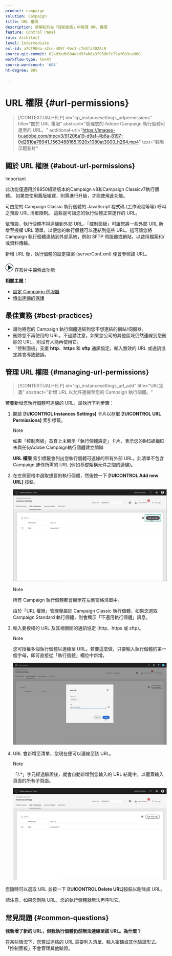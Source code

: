 ```yaml
---
product: campaign
solution: Campaign
title: URL 權限
description: 瞭解如何在「控制面板」中管理 URL 權限
feature: Control Panel
role: Architect
level: Intermediate
exl-id: a7df90da-a2ce-409f-9bc3-c7d4fa3024c8
source-git-commit: 62ad3edb604ebd9fab6a3f930b7c79af6b9ca968
workflow-type: tm+mt
source-wordcount: '604'
ht-degree: 88%

---
```


# URL 權限 {#url-permissions}

>[!CONTEXTUALHELP]
>id="cp_instancesettings_urlpermissions"
>title="關於 URL 權限"
>abstract="管理您的 Adobe Campaign 執行個體可連至的 URL。"
>additional-url="https://images-tv.adobe.com/mpcv3/91206a19-d9af-4b6a-8197-0d2810a78941_1563488165.1920x1080at3000_h264.mp4" text="觀看示範影片"

## 關於 URL 權限 {#about-url-permissions}

>[!IMPORTANT]
>
>此功能僅適用於8850組建版本的Campaign v8和Campaign Classicv7執行個體。 如果您使用舊版組建，則需進行升級，才能使用此功能。

可由您的 Campaign Classic 執行個體的 JavaScript 程式碼 (工作流程等等) 呼叫之預設 URL 清單限制。 這些是可讓您的執行個體正常運作的 URL。

依預設，執行個體不得連線到外部 URL。「控制面板」可讓您將一些外部 URL 新增至授權 URL 清單，以便您的執行個體可以連結到這些 URL。這可讓您將 Campaign 執行個體連結到外部系統，例如 SFTP 伺服器或網站，以啟用檔案和/或資料傳輸。

新增 URL 後，執行個體的設定檔案 (serverConf.xml) 便會參照該 URL。

![](assets/do-not-localize/how-to-video.png) [在影片中探索此功能](https://experienceleague.adobe.com/docs/campaign-classic-learn/control-panel/instance-settings/adding-url-permissions.html?lang=en#instance-settings)

**相關主題：**

* [設定 Campaign 伺服器](https://docs.campaign.adobe.com/doc/AC/en/INS_Additional_configurations_Configuring_Campaign_server.html)
* [傳出連線的保護](https://experienceleague.adobe.com/docs/campaign-classic/using/installing-campaign-classic/security-privacy/server-configuration.html#outgoing-connection-protection)

## 最佳實務 {#best-practices}

* 請勿將您的 Campaign 執行個體連結到您不想連結的網站/伺服器。
* 刪除您不再使用的 URL。不過請注意，如果您公司的其他區域仍然連線到您刪除的 URL，則沒有人能再使用它。
* 「控制面板」支援 **http**、**https** 和 **sftp** 通訊協定。輸入無效的 URL 或通訊協定將會導致錯誤。

## 管理 URL 權限 {#managing-url-permissions}

>[!CONTEXTUALHELP]
>id="cp_instancesettings_url_add"
>title="URL定義"
>abstract="新增 URL 以允許連線至您的 Campaign 執行個體。"

若要新增您執行個體可連線的 URL，請執行下列步驟：

1. 開啟 **[!UICONTROL Instances Settings]** 卡片以存取 **[!UICONTROL URL Permissions]** 索引標籤。

   >[!NOTE]
   >
   >如果「控制面板」首頁上未顯示「執行個體設定」卡片，表示您的IMS組織ID未與任何Adobe Campaign執行個體建立關聯
   >
   ><b><span class="uicontrol">URL 權限</span></b> 索引標籤會列出您執行個體可連線的所有外部 URL。此清單不包含 Campaign 運作所需的 URL (例如基礎架構元件之間的連線)。

1. 在左側窗格中選取想要的執行個體，然後按一下 **[!UICONTROL Add new URL]** 按鈕。

   ![](assets/add_url1.png)

   >[!NOTE]
   >
   >所有 Campaign 執行個體都會顯示在左側窗格清單中。
   >
   >由於「URL 權限」管理專屬於 Campaign Classic 執行個體，如果您選取 Campaign Standard 執行個體，則會顯示「不適用執行個體」訊息。

1. 輸入要授權的 URL 及其相關關的通訊協定 (http、https 或 sftp)。

   >[!NOTE]
   >
   >您可授權多個執行個體以連線至 URL。若要這麼做，只要輸入執行個體的第一個字母，即可直接從「執行個體」欄位中新增。

   ![](assets/add_url2.png)

1. URL 會新增至清單，您現在便可以連線至該 URL。

   >[!NOTE]
   >
   >「/.*」字元經過驗證後，就會自動新增到您輸入的 URL 結尾中，以覆蓋輸入頁面的所有子頁面。

   ![](assets/add_url_listnew.png)

您隨時可以選取 URL 並按一下 **[!UICONTROL Delete URL]**&#x200B;按鈕以刪除該 URL。

請注意，如果您刪除 URL，您的執行個體就無法再呼叫它。

## 常見問題 {#common-questions}

**我新增了新的 URL，但我執行個體仍然無法連線至該 URL。為什麼？**

在某些情況下，您嘗試連結的 URL 需要列入清單、輸入密碼或其他驗證形式。「控制面板」不會管理其他驗證。
